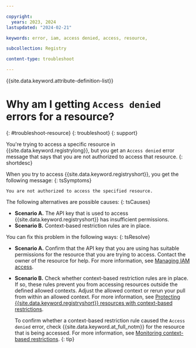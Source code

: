 ```yaml
---

copyright:
  years: 2023, 2024
lastupdated: "2024-02-21"

keywords: error, iam, access denied, access, resource,

subcollection: Registry

content-type: troubleshoot

---
```


{{site.data.keyword.attribute-definition-list}}

# Why am I getting `Access denied` errors for a resource?
{: #troubleshoot-resource}
{: troubleshoot}
{: support}

You're trying to access a specific resource in {{site.data.keyword.registrylong}}, but you get an `Access denied` error message that says that you are not authorized to access that resource.
{: shortdesc}

When you try to access {{site.data.keyword.registryshort}}, you get the following message:
{: tsSymptoms}

`You are not authorized to access the specified resource.`

The following alternatives are possible causes:
{: tsCauses}

- **Scenario A.** The API key that is used to access {{site.data.keyword.registryshort}} has insufficient permissions.
- **Scenario B.** Context-based restriction rules are in place.

You can fix this problem in the following ways:
{: tsResolve}

- **Scenario A.** Confirm that the API key that you are using has suitable permissions for the resource that you are trying to access. Contact the owner of the resource for help. For more information, see [Managing IAM access](/docs/Registry?topic=Registry-iam&interface=ui).

- **Scenario B.** Check whether context-based restriction rules are in place. If so, these rules prevent you from accessing resources outside the defined allowed contexts. Adjust the allowed context or rerun your pull from within an allowed context. For more information, see [Protecting {{site.data.keyword.registryshort}} resources with context-based restrictions](/docs/Registry?topic=Registry-registry-cbr&interface=ui).

    To confirm whether a context-based restriction rule caused the `Access denied` error, check {{site.data.keyword.at_full_notm}} for the resource that is being accessed. For more information, see [Monitoring context-based restrictions](/docs/account?topic=account-cbr-monitor#enabled-access).
    {: tip}
